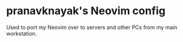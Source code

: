 # pranavknayak's Neovim config

Used to port my Neovim over to servers and other PCs from my main workstation.
